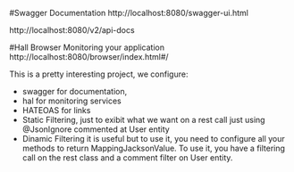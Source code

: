 
#Swagger Documentation
http://localhost:8080/swagger-ui.html

http://localhost:8080/v2/api-docs

#Hall Browser Monitoring your application
http://localhost:8080/browser/index.html#/


This is a pretty interesting project, we configure:
- swagger for documentation, 
- hal for monitoring services
- HATEOAS for links
- Static Filtering, just to exibit what we want on a rest call just using @JsonIgnore commented at User entity
- Dinamic Filtering it is useful but to use it, you need to configure all your methods to return MappingJacksonValue.
	To use it, you have a filtering call on the rest class and a comment filter on User entity.
 